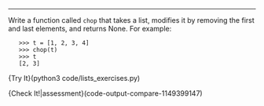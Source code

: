 -----------

Write a function called `chop` that takes a list, modifies it by removing the first and last elements, and returns <span>None</span>. For example:

       >>> t = [1, 2, 3, 4]
       >>> chop(t)
       >>> t
       [2, 3]

{Try It}(python3 code/lists_exercises.py)

{Check It!|assessment}(code-output-compare-1149399147)
